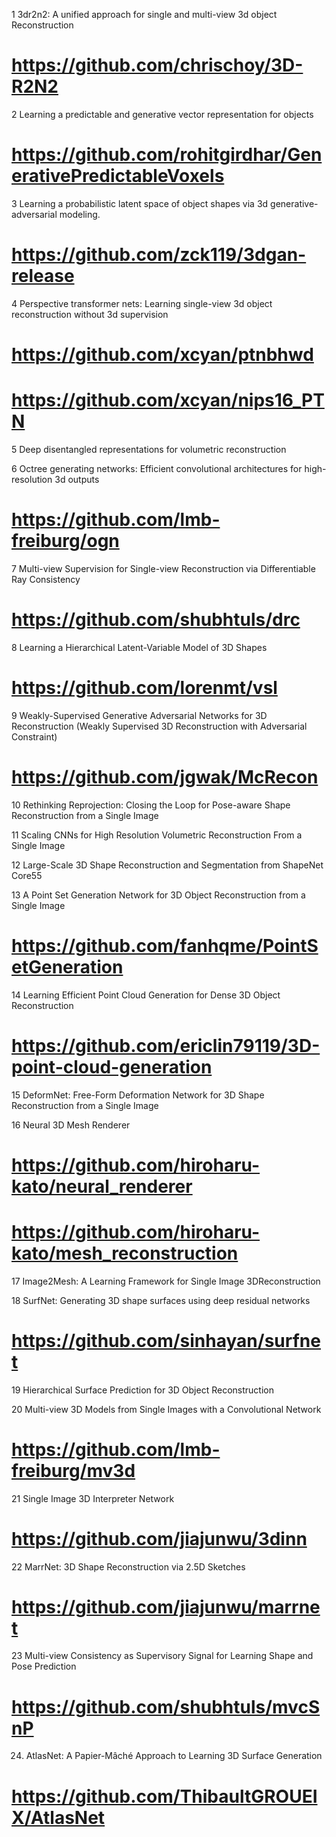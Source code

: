 1 3dr2n2: A unified approach for single and multi-view 3d object Reconstruction
# https://github.com/chrischoy/3D-R2N2

2 Learning a predictable and generative vector representation for objects
# https://github.com/rohitgirdhar/GenerativePredictableVoxels

3 Learning a probabilistic latent space of object shapes via 3d generative-adversarial modeling.
# https://github.com/zck119/3dgan-release

4 Perspective transformer nets: Learning single-view 3d object reconstruction without 3d supervision
# https://github.com/xcyan/ptnbhwd
# https://github.com/xcyan/nips16_PTN

5 Deep disentangled representations for volumetric reconstruction

6 Octree generating networks: Efficient convolutional architectures for high-resolution 3d outputs
# https://github.com/lmb-freiburg/ogn

7 Multi-view Supervision for Single-view Reconstruction via Differentiable Ray Consistency
# https://github.com/shubhtuls/drc

8 Learning a Hierarchical Latent-Variable Model of 3D Shapes
# https://github.com/lorenmt/vsl

9 Weakly-Supervised Generative Adversarial Networks for 3D Reconstruction
(Weakly Supervised 3D Reconstruction with Adversarial Constraint)
# https://github.com/jgwak/McRecon

10 Rethinking Reprojection: Closing the Loop for Pose-aware Shape Reconstruction from a Single Image

11 Scaling CNNs for High Resolution Volumetric Reconstruction From a Single Image

12 Large-Scale 3D Shape Reconstruction and Segmentation from ShapeNet Core55

13 A Point Set Generation Network for 3D Object Reconstruction from a Single Image
# https://github.com/fanhqme/PointSetGeneration

14 Learning Efficient Point Cloud Generation for Dense 3D Object Reconstruction
# https://github.com/ericlin79119/3D-point-cloud-generation

15 DeformNet: Free-Form Deformation Network for 3D Shape Reconstruction from a Single Image

16 Neural 3D Mesh Renderer
# https://github.com/hiroharu-kato/neural_renderer
# https://github.com/hiroharu-kato/mesh_reconstruction

17 Image2Mesh: A Learning Framework for Single Image 3DReconstruction

18 SurfNet: Generating 3D shape surfaces using deep residual networks
# https://github.com/sinhayan/surfnet

19 Hierarchical Surface Prediction for 3D Object Reconstruction

20 Multi-view 3D Models from Single Images with a Convolutional Network 
# https://github.com/lmb-freiburg/mv3d

21 Single Image 3D Interpreter Network 
# https://github.com/jiajunwu/3dinn

22 MarrNet: 3D Shape Reconstruction via 2.5D Sketches 
# https://github.com/jiajunwu/marrnet

23 Multi-view Consistency as Supervisory Signal for Learning Shape and Pose Prediction
# https://github.com/shubhtuls/mvcSnP

24. AtlasNet: A Papier-Mâché Approach to Learning 3D Surface Generation
# https://github.com/ThibaultGROUEIX/AtlasNet
